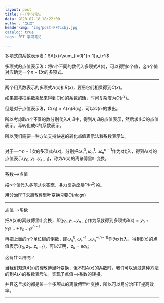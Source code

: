 ```yaml
---
layout: post
title: FFT学习笔记
data: 2020-07-18 18:22:00
author: "故过"
header-img: "img/post-FFTxxbj.jpg
catalog: true
tags: FFT 学习笔记

---
```


多项式的系数表示法：$A(x)=\sum_{i=0}^{n-1}a_ix^i$

多项式的点值表示法：将n个不同的数代入多项式$A(x)$，可以得到$n$个值，这$n$个值对应确定一个$n-1$次的多项式。

-------------

两个用系数表示的多项式$A(x)$和$B(x)$，要把它们相乘得到$C(x)$。

如果直接把系数乘起来得到$C(x)$的系数的话，时间复杂度为$O(n^2)$。

但是对于点值表示法，$C(x_i)=A(x_i)B(x_i)$，可以$O(n)$的求出。

所以考虑取$n$个不同的数分别代入$A,B$中，得到$A,B$的点值表示，然后求出$C$的点值表示，再转化成$C$的系数表示。

所以我们需要一种方法支持快速的转化点值表示法和系数表示法。

----------

对于一个$n-1$次的多项式$A(x)$，分别把$\omega_n^0,\omega_n^1...\omega_n^{n-1}$作为$x$代入，得到$A(x)$的点值表示$(y_0,y_1...y_{n-1})$，称为$A(x)$的离散傅里叶变换。

---------------

系数-->点值

把n个值代入多项式求答案，暴力复杂度是$O(n^2)$的。

用分治FFT求离散傅里叶变换只要$O(n logn)$

--------------------------------

点值-->系数

把A(x)的离散傅里叶变换，即$(y_0,y_1...y_{n-1})$作为系数得到多项式$B(x)=y_0+y_1x...+y_{n-1}x^{n-1}$

再把上面的n个单位根的倒数，即$\omega_n^{0},\omega_n^{-1}...\omega_n^{-(n-1)}$作为x代入，得到$B(x)$的点值表示$(z_0,z_1...z_{n-1})$，可以证明，$z_k=na_k$;

这有什么用呢？

当我们知道$A(x)$的离散傅里叶变换，但不知$A(x)$的系数时，我们可以通过这种方法的到$A(x)$的系数表示法。实现了点值-->系数的转换.

并且这里求的都是某一个多项式的离散傅里叶变换，所以可以用分治FFT提高效率。

-----------------

